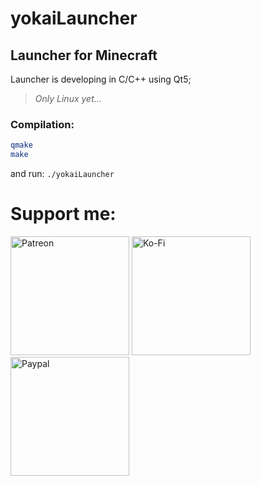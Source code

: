 # yokaiLauncher
## Launcher for Minecraft
Launcher is developing in C/C++ using Qt5;
> *Only Linux yet...*

### Compilation:
```bash
qmake
make
```
and run:
`./yokaiLauncher`

# Support me:

[<img alt="Patreon" width="190px" src="https://api.vilafox.xyz/patreon.png" />](https://www.patreon.com/MyNameIsKitsune)
[<img alt="Ko-Fi" width="190px" src="https://uploads-ssl.webflow.com/5c14e387dab576fe667689cf/61e11e22d8ff4a5b4a1b3346_Supportbutton-1.png" />](https://ko-fi.com/mynameiskitsune)
[<img alt="Paypal" width="190px" src="https://www.paypalobjects.com/webstatic/mktg/logo/bdg_now_accepting_pp_2line_w.png" />](https://www.paypal.com/donate/?hosted_button_id=REEBKE8J7FAUC)
